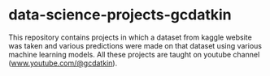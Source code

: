 # data-science-projects-gcdatkin
This repository contains projects in which a dataset from kaggle website was taken and various predictions were made on that dataset using various machine learning models. All these projects are taught on youtube channel (www.youtube.com/@gcdatkin).
